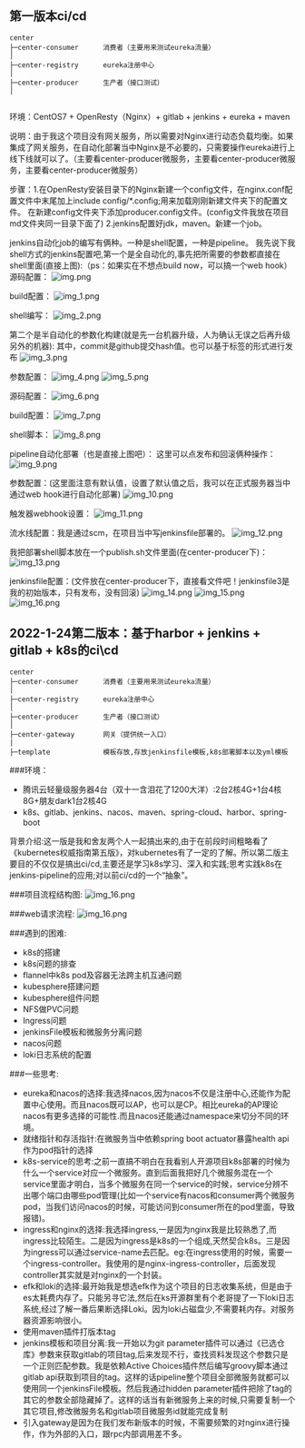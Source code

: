 

## 第一版本ci/cd
```
center
├─center-consumer      消费者（主要用来测试eureka流量）
│ 
├─center-registry      eureka注册中心
│       
├─center-producer      生产者（接口测试）
│       


```

环境：CentOS7 + OpenResty（Nginx）+ gitlab + jenkins + eureka + maven

说明：由于我这个项目没有网关服务，所以需要对Nginx进行动态负载均衡。如果集成了网关服务，在自动化部署当中Nginx是不必要的，只需要操作eureka进行上线下线就可以了。（主要看center-producer微服务，主要看center-producer微服务，主要看center-producer微服务）

步骤：1.在OpenResty安装目录下的Nginx新建一个config文件，在nginx.conf配置文件中末尾加上include config/*.config;用来加载刚刚新建文件夹下的配置文件。
在新建config文件夹下添加producer.config文件。(config文件我放在项目md文件夹同一目录下面了)
     2.jenkins配置好jdk，maven。新建一个job。

jenkins自动化job的编写有俩种。一种是shell配置，一种是pipeline。
我先说下我shell方式的jenkins配置吧,第一个是全自动化的,事先把所需要的参数都直接在shell里面(直接上图):（ps：如果实在不想点build now，可以搞一个web hook）
源码配置：
![img.png](img.png)

build配置：
![img_1.png](img_1.png)

shell编写：
![img_2.png](img_2.png)


第二个是半自动化的参数化构建(就是先一台机器升级，人为确认无误之后再升级另外的机器):
其中，commit是github提交hash值。也可以基于标签的形式进行发布
![img_3.png](img_3.png)

参数配置：
![img_4.png](img_4.png)
![img_5.png](img_5.png)

源码配置：
![img_6.png](img_6.png)

build配置：
![img_7.png](img_7.png)

shell脚本：
![img_8.png](img_8.png)

pipeline自动化部署（也是直接上图吧）：
这里可以点发布和回滚俩种操作：
![img_9.png](img_9.png)

参数配置：(这里面注意有默认值，设置了默认值之后，我可以在正式服务器当中通过web hook进行自动化部署)
![img_10.png](img_10.png)

触发器webhook设置：
![img_11.png](img_11.png)

流水线配置：我是通过scm，在项目当中写jenkinsfile部署的。
![img_12.png](img_12.png)

我把部署shell脚本放在一个publish.sh文件里面(在center-producer下)：
![img_13.png](img_13.png)

jenkinsfile配置：(文件放在center-producer下，直接看文件吧！jenkinsfile3是我的初始版本，只有发布，没有回滚)
![img_14.png](img_14.png)
![img_15.png](img_15.png)
![img_16.png](img_16.png)


## 2022-1-24第二版本：基于harbor + jenkins + gitlab + k8s的ci\cd
```
center
├─center-consumer      消费者（主要用来测试eureka流量）
│ 
├─center-registry      eureka注册中心
│       
├─center-producer      生产者（接口测试）
│       
├─center-gateway       网关（提供统一入口）
|
├─template             模板存放,存放jenkinsfile模板,k8s部署脚本以及yml模板

```

###环境：
+ 腾讯云轻量级服务器4台（双十一含泪花了1200大洋）:2台2核4G+1台4核8G+朋友dark1台2核4G
+ k8s、gitlab、jenkins、nacos、maven、spring-cloud、harbor、spring-boot

背景介绍:这一版是我和舍友两个人一起搞出来的,由于在前段时间粗略看了《kubernetes权威指南第五版》，对kubernetes有了一定的了解。所以第二版主要目的不仅仅是搞出ci/cd,主要还是学习k8s学习、深入和实践;思考实践k8s在jenkins-pipeline的应用;对以前ci/cd的一个“抽象”。


###项目流程结构图:
![img_16.png](img_17.png)

###web请求流程:
![img_16.png](img_18.png)

###遇到的困难:
* k8s的搭建
* k8s问题的排查
* flannel中k8s pod及容器无法跨主机互通问题
* kubesphere搭建问题
* kubesphere组件问题
* NFS做PVC问题
* Ingress问题
* jenkinsFile模板和微服务分离问题
* nacos问题
* loki日志系统的配置

###一些思考: 
* eureka和nacos的选择:我选择nacos,因为nacos不仅是注册中心,还能作为配置中心使用。而且nacos既可以AP，也可以是CP。相比eureka的AP理论nacos有更多选择的可能性.而且nacos还能通过namespace来切分不同的环境。
* 就绪指针和存活指针:在微服务当中依赖spring boot actuator暴露health api作为pod指针的选择
* k8s-service的思考:之前一直搞不明白在我看别人开源项目k8s部署的时候为什么一个service对应一个微服务。直到后面我把好几个微服务混在一个service里面才明白，当多个微服务在同一个service的时候，service分辨不出哪个端口由哪些pod管理(比如一个service有nacos和consumer两个微服务pod，当我们访问nacos的时候，可能访问到consumer所在的pod里面，导致报错)。
* ingress和nginx的选择:我选择ingress,一是因为nginx我是比较熟悉了,而ingress比较陌生。二是因为ingress是k8s的一个组成,天然契合k8s。三是因为ingress可以通过service-name去匹配。eg:在ingress使用的时候，需要一个ingress-controller。我使用的是nginx-ingress-controller，后面发现controller其实就是对nginx的一个封装。
* efk和loki的选择:最开始我是想选efk作为这个项目的日志收集系统，但是由于es太耗费内存了。只能另寻它法,然后在ks开源群里有个老哥提了一下loki日志系统,经过了解一番后果断选择Loki。因为loki占磁盘少,不需要耗内存。对服务器资源影响很小。
* 使用maven插件打版本tag
* jenkins模板和项目分离:我一开始以为git parameter插件可以通过《已选仓库》参数来获取gitlab的项目tag,后来发现不行，查找资料发现这个参数只是一个正则匹配参数。我是依赖Active Choices插件然后编写groovy脚本通过gitlab api获取到项目的tag。这样的话pipeline整个项目全部微服务就都可以使用同一个jenkinsFile模板。然后我通过hidden parameter插件把除了tag的其它的参数全部隐藏掉了。这样的话当有新微服务上来的时候,只需要复制一个其它项目,修改微服务名和gitlab项目微服务id就能完成复制
* 引入gateway是因为在我们发布新版本的时候，不需要频繁的对nginx进行操作，作为外部的入口，跟rpc内部调用差不多。